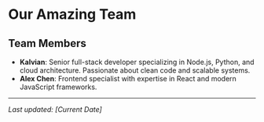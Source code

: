 #  Our Amazing Team

## Team Members
- **Kalvian**: Senior full-stack developer specializing in Node.js, Python, and cloud architecture. Passionate about clean code and scalable systems.
- **Alex Chen**: Frontend specialist with expertise in React and modern JavaScript frameworks.

---
*Last updated: [Current Date]*